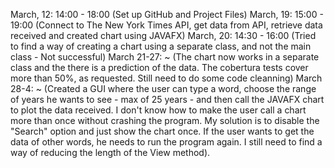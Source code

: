 March, 12: 14:00 - 18:00 (Set up GitHub and Project Files)
March, 19: 15:00 - 19:00 (Connect to The New York Times API, get data from API, retrieve data received and created chart using JAVAFX)
March, 20: 14:30 - 16:00 (Tried to find a way of creating a chart using a separate class, and not the main class - Not successful)
March 21-27: ~ (The chart now works in a separate class and the there is a prediction of the data. The cobertura tests cover more than 50%, as requested. Still need to do some code cleanning)
March 28-4: ~ (Created a GUI where the user can type a word, choose the range of years he wants to see - max of 25 years - and then call the JAVAFX chart to plot the data received. I don't know how to make the user call a chart more than once without crashing the program. My solution is to disable the "Search" option and just show the chart once. If the user wants to get the data of other words, he needs to run the program again. I still need to find a way of reducing the length of the View method).
